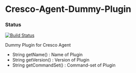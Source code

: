 Cresco-Agent-Dummy-Plugin
=========================

### Status
[![Build Status](http://128.163.188.129:9998/buildStatus/icon?job=Cresco-Agent-Dummy-Plugin)](http://128.163.188.129:9998/job/Cresco-Agent-Dummy-Plugin/)

Dummy Plugin for Cresco Agent

* String getName() : Name of Plugin
* String getVersion() : Version of Plugin
* String getCommandSet() : Command-set of Plugin
